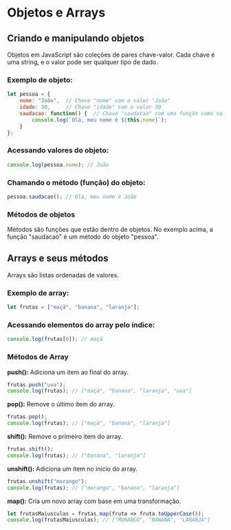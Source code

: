 # Objetos e Arrays

## Criando e manipulando objetos
Objetos em JavaScript são coleções de pares chave-valor. Cada chave é uma string, e o valor pode ser qualquer tipo de dado.

### Exemplo de objeto:
```javascript
let pessoa = {
    nome: "João",  // Chave "nome" com o valor "João"
    idade: 30,     // Chave "idade" com o valor 30
    saudacao: function() {  // Chave "saudacao" com uma função como valor
        console.log(`Olá, meu nome é ${this.nome}`);
    }
};
```

### Acessando valores do objeto:
```javascript
console.log(pessoa.nome); // João
```

### Chamando o método (função) do objeto:
```javascript
pessoa.saudacao(); // Olá, meu nome é João
```
### Métodos de objetos
Métodos são funções que estão dentro de objetos. No exemplo acima, a função "saudacao" é um método do objeto "pessoa".

## Arrays e seus métodos
Arrays são listas ordenadas de valores.

### Exemplo de array:
```javascript
let frutas = ["maçã", "banana", "laranja"];
```
### Acessando elementos do array pelo índice:
```javascript
console.log(frutas[0]); // maçã
```
### Métodos de Array

**push():** Adiciona um item ao final do array.
```javascript
frutas.push("uva");
console.log(frutas); // ["maçã", "banana", "laranja", "uva"]
```

**pop():** Remove o último item do array.
```javascript
frutas.pop();
console.log(frutas); // ["maçã", "banana", "laranja"]
```

**shift():** Remove o primeiro item do array.
```javascript
frutas.shift();
console.log(frutas); // ["banana", "laranja"]
```

**unshift():** Adiciona um item no início do array.
```javascript
frutas.unshift("morango");
console.log(frutas); // ["morango", "banana", "laranja"]
```

**map():** Cria um novo array com base em uma transformação.

```javascript
let frutasMaiusculas = frutas.map(fruta => fruta.toUpperCase());
console.log(frutasMaiusculas); // ["MORANGO", "BANANA", "LARANJA"]
```